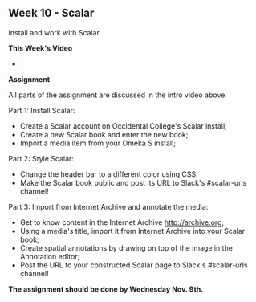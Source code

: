 ## Week 10 - Scalar

Install and work with Scalar.

**This Week's Video**

- 

**Assignment**

All parts of the assignment are discussed in the intro video above.

Part 1: Install Scalar:
- Create a Scalar account on Occidental College's Scalar install;
- Create a new Scalar book and enter the new book;
- Import a media item from your Omeka S install;

Part 2: Style Scalar:
- Change the header bar to a different color using CSS;
- Make the Scalar book public and post its URL to Slack's #scalar-urls channel!

Part 3: Import from Internet Archive and annotate the media:
- Get to know content in the Internet Archive <http://archive.org>;
- Using a media's title, import it from Internet Archive into your Scalar book;
- Create spatial annotations by drawing on top of the image in the Annotation editor;
- Post the URL to your constructed Scalar page to Slack's #scalar-urls channel!

**The assignment should be done by Wednesday Nov. 9th.**
